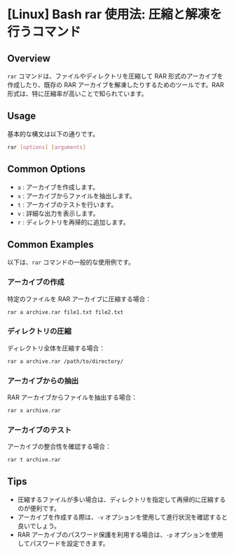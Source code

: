 # [Linux] Bash rar 使用法: 圧縮と解凍を行うコマンド

## Overview
`rar` コマンドは、ファイルやディレクトリを圧縮して RAR 形式のアーカイブを作成したり、既存の RAR アーカイブを解凍したりするためのツールです。RAR 形式は、特に圧縮率が高いことで知られています。

## Usage
基本的な構文は以下の通りです。

```bash
rar [options] [arguments]
```

## Common Options
- `a` : アーカイブを作成します。
- `x` : アーカイブからファイルを抽出します。
- `t` : アーカイブのテストを行います。
- `v` : 詳細な出力を表示します。
- `r` : ディレクトリを再帰的に追加します。

## Common Examples
以下は、`rar` コマンドの一般的な使用例です。

### アーカイブの作成
特定のファイルを RAR アーカイブに圧縮する場合：

```bash
rar a archive.rar file1.txt file2.txt
```

### ディレクトリの圧縮
ディレクトリ全体を圧縮する場合：

```bash
rar a archive.rar /path/to/directory/
```

### アーカイブからの抽出
RAR アーカイブからファイルを抽出する場合：

```bash
rar x archive.rar
```

### アーカイブのテスト
アーカイブの整合性を確認する場合：

```bash
rar t archive.rar
```

## Tips
- 圧縮するファイルが多い場合は、ディレクトリを指定して再帰的に圧縮するのが便利です。
- アーカイブを作成する際は、`-v` オプションを使用して進行状況を確認すると良いでしょう。
- RAR アーカイブのパスワード保護を利用する場合は、`-p` オプションを使用してパスワードを設定できます。